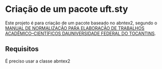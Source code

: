 # Criação de um pacote uft.sty

Este projeto é para criação de um pacote baseado no abntex2, segundo o [MANUAL DE NORMALIZAÇÃO PARA ELABORAÇÃO DE TRABALHOS ACADÊMICO–CIENTÍFICOS DAUNIVERSIDADE FEDERAL DO TOCANTINS](http://www.uft.edu.br/producaovegetal/doc/Normalizacao-Elaboracao-Trabalhos-UFT.pdf).

## Requisitos

É preciso usar a classe abntex2


